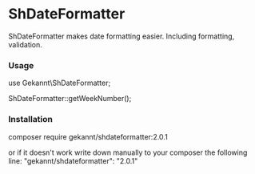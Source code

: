 # ShDateFormatter

ShDateFormatter makes date formatting easier. Including formatting, validation.
### Usage

use Gekannt\ShDateFormatter;

ShDateFormatter::getWeekNumber();

### Installation

composer require gekannt/shdateformatter:2.0.1

or if it doesn't work write down manually to your composer the following line:
 "gekannt/shdateformatter": "2.0.1"